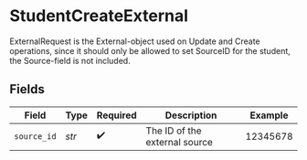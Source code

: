 # StudentCreateExternal

ExternalRequest is the External-object used on Update and Create operations, since it should only be allowed to set SourceID for the student, the Source-field is not included.


## Fields

| Field                         | Type                          | Required                      | Description                   | Example                       |
| ----------------------------- | ----------------------------- | ----------------------------- | ----------------------------- | ----------------------------- |
| `source_id`                   | *str*                         | :heavy_check_mark:            | The ID of the external source | 12345678                      |